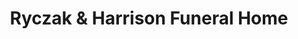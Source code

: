 ---
title: "Ryczak & Harrison Funeral Home"
url: /mayfield/ryczak-and-harrison-funeral-home/
shop: funeral directors
---